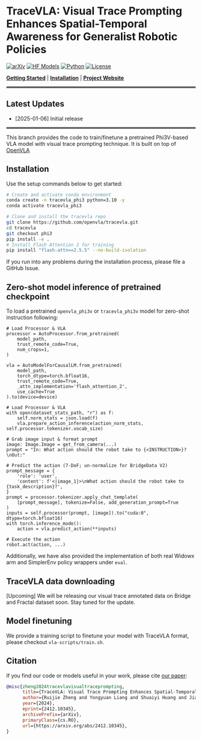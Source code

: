 # TraceVLA: Visual Trace Prompting Enhances Spatial-Temporal Awareness for Generalist Robotic Policies

[![arXiv](https://img.shields.io/badge/arXiv-2412.10345-df2a2a.svg?style=for-the-badge)](https://arxiv.org/abs/2412.10345)
[![HF Models](https://img.shields.io/badge/%F0%9F%A4%97-Models-yellow?style=for-the-badge)](https://huggingface.co/openvla/openvla-7b)
[![Python](https://img.shields.io/badge/python-3.10-blue?style=for-the-badge)](https://www.python.org)
[![License](https://img.shields.io/github/license/TRI-ML/prismatic-vlms?style=for-the-badge)](LICENSE)
 
[**Getting Started**](#getting-started) | [**Installation**](#installation) | [**Project Website**](https://tracevla.github.io/)


<hr style="border: 2px solid gray;"></hr>

## Latest Updates
- [2025-01-06] Initial release

<hr style="border: 2px solid gray;"></hr>

This branch provides the code to train/finetune a pretrained Phi3V-based VLA model with visual trace prompting technique. It is built on top of [OpenVLA](https://tracevla.github.io/)


## Installation

Use the setup commands below to get started:

```bash
# Create and activate conda environment
conda create -n tracevla_phi3 python=3.10 -y
conda activate tracevla_phi3

# Clone and install the tracevla repo
git clone https://github.com/openvla/tracevla.git
cd tracevla
git checkout phi3
pip install -e .
# Install Flash Attention 2 for training 
pip install "flash-attn==2.5.5" --no-build-isolation
```
If you run into any problems during the installation process, please file a GitHub Issue.

## Zero-shot model inference of pretrained checkpoint

To load a pretrained ``openvla_phi3v`` or ``tracevla_phi3v`` model for zero-shot instruction following:

```
# Load Processor & VLA
processor = AutoProcessor.from_pretrained(
    model_path,
    trust_remote_code=True,
    num_crops=1, 
)

vla = AutoModelForCausalLM.from_pretrained(
    model_path,
    torch_dtype=torch.bfloat16,
    trust_remote_code=True,
    _attn_implementation='flash_attention_2',
    use_cache=True
).to(device=device)

# Load Processor & VLA
with open(dataset_stats_path, "r") as f:
    self.norm_stats = json.load(f)
    vla.prepare_action_inference(action_norm_stats, self.processor.tokenizer.vocab_size)

# Grab image input & format prompt
image: Image.Image = get_from_camera(...)
prompt = "In: What action should the robot take to {<INSTRUCTION>}?\nOut:"

# Predict the action (7-DoF; un-normalize for BridgeData V2)
prompt_message = {
    'role': 'user',
    'content': f'<|image_1|>\nWhat action should the robot take to {task_description}?',
}
prompt = processor.tokenizer.apply_chat_template(
    [prompt_message], tokenize=False, add_generation_prompt=True
)
inputs = self.processor(prompt, [image]).to("cuda:0", dtype=torch.bfloat16)
with torch.inference_mode():
    action = vla.predict_action(**inputs)

# Execute the action
robot.act(action, ...)
```
Additionally, we have also provided the implementation of both real Widowx arm and SimplerEnv policy wrappers under ``eval``.

## TraceVLA data downloading
[Upcoming] We will be releasing our visual trace annotated data on Bridge and Fractal dataset soon. Stay tuned for the update.

## Model finetuning

We provide a training script to finetune your model with TraceVLA format, please checkout ``vla-scripts/train.sh``.

## Citation

If you find our code or models useful in your work, please cite [our paper](https://arxiv.org/abs/2412.10345):

```bibtex
@misc{zheng2024tracevlavisualtraceprompting,
      title={TraceVLA: Visual Trace Prompting Enhances Spatial-Temporal Awareness for Generalist Robotic Policies}, 
      author={Ruijie Zheng and Yongyuan Liang and Shuaiyi Huang and Jianfeng Gao and Hal Daumé III and Andrey Kolobov and Furong Huang and Jianwei Yang},
      year={2024},
      eprint={2412.10345},
      archivePrefix={arXiv},
      primaryClass={cs.RO},
      url={https://arxiv.org/abs/2412.10345}, 
}
```